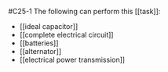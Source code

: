 #C25-1
The following can perform this [[task]]:

- [[ideal capacitor]]
- [[complete electrical circuit]]
- [[batteries]]
- [[alternator]]
- [[electrical power transmission]]